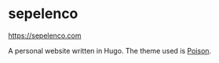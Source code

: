 # sepelenco

<https://sepelenco.com>

A personal website written in Hugo. 
The theme used is [Poison](https://github.com/lukeorth/poison).
